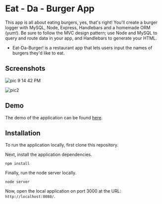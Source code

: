 # Eat - Da - Burger App

This app is all about eating burgers, yes, that's right! You'll create a burger logger with MySQL, Node, Express, Handlebars and a homemade ORM (yum!). Be sure to follow the MVC design pattern; use Node and MySQL to query and route data in your app, and Handlebars to generate your HTML.
* Eat-Da-Burger! is a restaurant app that lets users input the names of burgers they'd like to eat.

## Screenshots

![pic 9 14 42 PM](https://user-images.githubusercontent.com/64044377/92985000-463ce100-f474-11ea-95be-f183762a312b.png)

![pic2](https://user-images.githubusercontent.com/64044377/92985004-4a68fe80-f474-11ea-967c-f53945788b30.png)

## Demo

The demo of the application can be found [here](https://infinite-hamlet-45472.herokuapp.com/).

## Installation

To run the application locally, first clone this repository.
	
Next, install the application dependencies.

	npm install
	
Finally, run the node server locally.

	node server
	
Now, open the local application on port 3000 at the URL: `http://localhost:8080/`.

